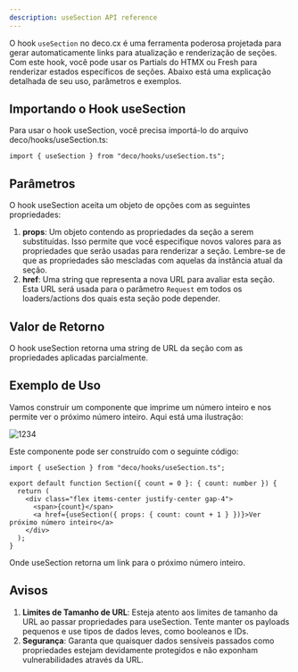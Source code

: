 ```yaml
---
description: useSection API reference
---
```


O hook `useSection` no deco.cx é uma ferramenta poderosa projetada para gerar automaticamente links para atualização e renderização de seções. Com este hook, você pode usar os Partials do HTMX ou Fresh para renderizar estados específicos de seções. Abaixo está uma explicação detalhada de seu uso, parâmetros e exemplos.

## Importando o Hook useSection

Para usar o hook useSection, você precisa importá-lo do arquivo deco/hooks/useSection.ts:

```tsx
import { useSection } from "deco/hooks/useSection.ts";
```

## Parâmetros

O hook useSection aceita um objeto de opções com as seguintes propriedades:

1. **props**: Um objeto contendo as propriedades da seção a serem substituídas. Isso permite que você especifique novos valores para as propriedades que serão usadas para renderizar a seção. Lembre-se de que as propriedades são mescladas com aquelas da instância atual da seção.
2. **href**: Uma string que representa a nova URL para avaliar esta seção. Esta URL será usada para o parâmetro `Request` em todos os loaders/actions dos quais esta seção pode depender.

## Valor de Retorno

O hook useSection retorna uma string de URL da seção com as propriedades aplicadas parcialmente.

## Exemplo de Uso

Vamos construir um componente que imprime um número inteiro e nos permite ver o próximo número inteiro. Aqui está uma ilustração:

![1234](https://github.com/deco-cx/community/assets/1753396/f4abdeaf-9801-4f4a-8f57-2f3eaa22804e)

Este componente pode ser construído com o seguinte código:

```tsx
import { useSection } from "deco/hooks/useSection.ts";

export default function Section({ count = 0 }: { count: number }) {
  return (
    <div class="flex items-center justify-center gap-4">
      <span>{count}</span>
      <a href={useSection({ props: { count: count + 1 } })}>Ver próximo número inteiro</a>
    </div>
  );
}
```

Onde useSection retorna um link para o próximo número inteiro.

## Avisos

1. **Limites de Tamanho de URL**: Esteja atento aos limites de tamanho da URL ao passar propriedades para useSection. Tente manter os payloads pequenos e use tipos de dados leves, como booleanos e IDs.
2. **Segurança**: Garanta que quaisquer dados sensíveis passados como propriedades estejam devidamente protegidos e não exponham vulnerabilidades através da URL.